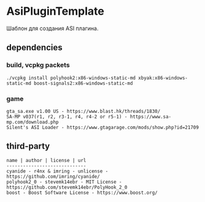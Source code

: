# AsiPluginTemplate
Шаблон для создания ASI плагина.
## dependencies
### build, vcpkg packets
```shell
./vcpkg install polyhook2:x86-windows-static-md xbyak:x86-windows-static-md boost-signals2:x86-windows-static-md
```
### game
```
gta_sa.exe v1.00 US - https://www.blast.hk/threads/1830/
SA-MP v037(r1, r2, r3-1, r4, r4-2 or r5-1) - https://www.sa-mp.com/download.php
Silent's ASI Loader - https://www.gtagarage.com/mods/show.php?id=21709
```
## third-party
```
name | author | license | url
-----------------------------
cyanide - r4nx & imring - unlicense - https://github.com/imring/cyanide/
polyhook2_0 - stevemk14ebr - MIT License - https://github.com/stevemk14ebr/PolyHook_2_0
boost - Boost Software License - https://www.boost.org/
```
